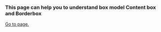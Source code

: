 <h3>This page can help you to understand box model Content box and Borderbox </h3>
<a href="https://mryunt02.github.io/box-sizing/" > Go to page.</a>
